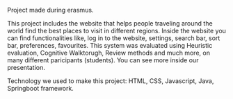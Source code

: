 Project made during erasmus.

This project includes the website that helps people traveling around the world find the best places to visit in different regions.
Inside the website you can find functionalities like, log in to the website, settings, search bar, sort bar, preferences, favourites.
This system was evaluated using Heuristic evaluation, Cognitive Walktorugh, Review methods and much more, on many different paricipants (students).
You can see more inside our presentation.

Technology we used to make this project: HTML, CSS, Javascript, Java, Springboot framework.

